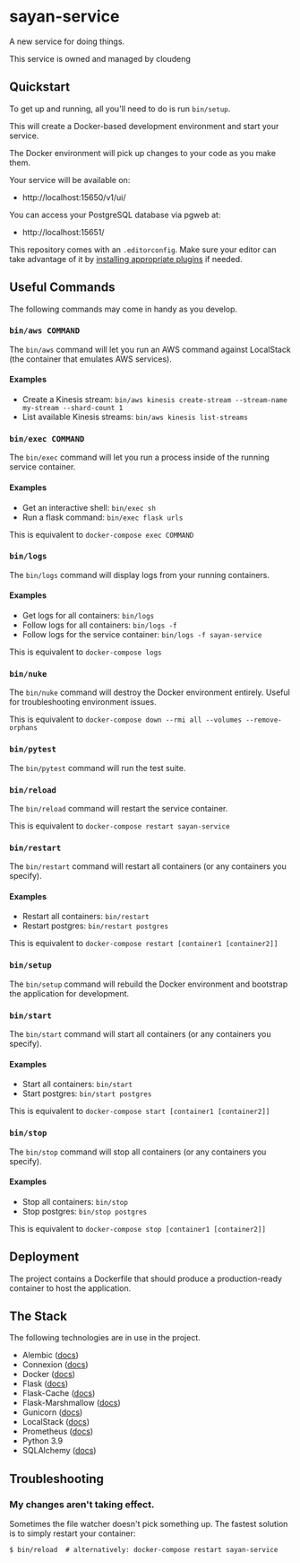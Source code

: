 # sayan-service

A new service for doing things.

This service is owned and managed by cloudeng


## Quickstart

To get up and running, all you'll need to do is run `bin/setup`.

This will create a Docker-based development environment and start your service.

The Docker environment will pick up changes to your code as you make them.

Your service will be available on:

  * http://localhost:15650/v1/ui/

You can access your PostgreSQL database via pgweb at:

  * http://localhost:15651/

This repository comes with an `.editorconfig`. Make sure your editor can take
advantage of it by [installing appropriate plugins](https://editorconfig.org/#download) if needed.

## Useful Commands

The following commands may come in handy as you develop.

### `bin/aws COMMAND`

The `bin/aws` command will let you run an AWS command against LocalStack (the container that emulates AWS services).

#### Examples

* Create a Kinesis stream: `bin/aws kinesis create-stream --stream-name my-stream --shard-count 1`
* List available Kinesis streams: `bin/aws kinesis list-streams`

### `bin/exec COMMAND`

The `bin/exec` command will let you run a process inside of the running service container.

#### Examples

* Get an interactive shell: `bin/exec sh`
* Run a flask command: `bin/exec flask urls`

This is equivalent to `docker-compose exec COMMAND`

### `bin/logs`

The `bin/logs` command will display logs from your running containers.

#### Examples

* Get logs for all containers: `bin/logs`
* Follow logs for all containers: `bin/logs -f`
* Follow logs for the service container: `bin/logs -f sayan-service`

This is equivalent to `docker-compose logs`

### `bin/nuke`

The `bin/nuke` command will destroy the Docker environment entirely. Useful for troubleshooting environment issues.

This is equivalent to `docker-compose down --rmi all --volumes --remove-orphans`

### `bin/pytest`

The `bin/pytest` command will run the test suite.

### `bin/reload`

The `bin/reload` command will restart the service container.

This is equivalent to `docker-compose restart sayan-service`

### `bin/restart`

The `bin/restart` command will restart all containers (or any containers you specify).

#### Examples

* Restart all containers: `bin/restart`
* Restart postgres: `bin/restart postgres`

This is equivalent to `docker-compose restart [container1 [container2]]`

### `bin/setup`

The `bin/setup` command will rebuild the Docker environment and bootstrap the application for development.

### `bin/start`

The `bin/start` command will start all containers (or any containers you specify).

#### Examples

* Start all containers: `bin/start`
* Start postgres: `bin/start postgres`

This is equivalent to `docker-compose start [container1 [container2]]`

### `bin/stop`

The `bin/stop` command will stop all containers (or any containers you specify).

#### Examples

* Stop all containers: `bin/stop`
* Stop postgres: `bin/stop postgres`

This is equivalent to `docker-compose stop [container1 [container2]]`


## Deployment

The project contains a Dockerfile that should produce a production-ready container to host the application.


## The Stack

The following technologies are in use in the project.

* Alembic ([docs](http://alembic.zzzcomputing.com/en/latest/))
* Connexion ([docs](https://connexion.readthedocs.io/en/latest/))
* Docker ([docs](https://docs.docker.com/))
* Flask ([docs](http://flask.pocoo.org/docs/))
* Flask-Cache ([docs](https://pythonhosted.org/Flask-Cache/))
* Flask-Marshmallow ([docs](https://flask-marshmallow.readthedocs.io/en/latest/))
* Gunicorn ([docs](http://docs.gunicorn.org/en/stable/settings.html))
* LocalStack ([docs](https://github.com/localstack/localstack))
* Prometheus ([docs](https://github.com/rycus86/prometheus_flask_exporter))
* Python 3.9
* SQLAlchemy ([docs](http://docs.sqlalchemy.org/en/latest/))


## Troubleshooting

### My changes aren't taking effect.

Sometimes the file watcher doesn't pick something up. The fastest solution is to simply restart your container:

```
$ bin/reload  # alternatively: docker-compose restart sayan-service
```
